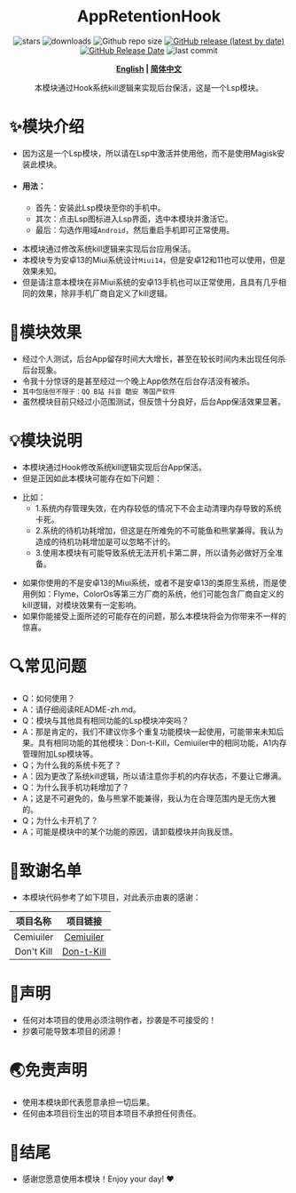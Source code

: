 <div align="center">
<h1>AppRetentionHook</h1>

![stars](https://img.shields.io/github/stars/HChenX/AppRetentionHook?style=flat)
![downloads](https://img.shields.io/github/downloads/HChenX/AppRetentionHook/total)
![Github repo size](https://img.shields.io/github/repo-size/HChenX/AppRetentionHook)
[![GitHub release (latest by date)](https://img.shields.io/github/v/release/HChenX/AppRetentionHook)](https://github.com/HChenX/AppRetentionHook/releases)
[![GitHub Release Date](https://img.shields.io/github/release-date/HChenX/AppRetentionHook)](https://github.com/HChenX/AppRetentionHook/releases)
![last commit](https://img.shields.io/github/last-commit/HChenX/AppRetentionHook?style=flat)

<p><b><a href="README.md">English</a> | <a href="README-zh.md">简体中文</a></b></p>
<p>本模块通过Hook系统kill逻辑来实现后台保活，这是一个Lsp模块。</p>
</div>

# ✨模块介绍

* 因为这是一个Lsp模块，所以请在Lsp中激活并使用他，而不是使用Magisk安装此模块。
* #### 用法：
    * 首先：安装此Lsp模块至你的手机中。
    * 其次：点击Lsp图标进入Lsp界面，选中本模块并激活它。
    * 最后：勾选作用域`Android`，然后重启手机即可正常使用。

- 本模块通过修改系统kill逻辑来实现后台应用保活。
- 本模块专为安卓13的Miui系统设计`Miui14`，但是安卓12和11也可以使用，但是效果未知。
- 但是请注意本模块在非Miui系统的安卓13手机也可以正常使用，且具有几乎相同的效果，除非手机厂商自定义了kill逻辑。

# 🌟模块效果

- 经过个人测试，后台App留存时间大大增长，甚至在较长时间内未出现任何杀后台现象。
- 令我十分惊讶的是甚至经过一个晚上App依然在后台存活没有被杀。
- `其中包括但不限于：QQ B站 抖音 酷安 等国产软件`
- 虽然模块目前只经过小范围测试，但反馈十分良好，后台App保活效果显著。

# 💡模块说明

- 本模块通过Hook修改系统kill逻辑实现后台App保活。
- 但是正因如此本模块可能存在如下问题：

* 比如：
    * 1.系统内存管理失效，在内存较低的情况下不会主动清理内存导致的系统卡死。
    * 2.系统的待机功耗增加，但这是在所难免的不可能鱼和熊掌兼得。我认为造成的待机功耗增加是可以忽略不计的。
    * 3.使用本模块有可能导致系统无法开机卡第二屏，所以请务必做好万全准备。

- 如果你使用的不是安卓13的Miui系统，或者不是安卓13的类原生系统，而是使用例如：Flyme，ColorOs等第三方厂商的系统，他们可能包含厂商自定义的kill逻辑，对模块效果有一定影响。
- 如果你能接受上面所述的可能存在的问题，那么本模块将会为你带来不一样的惊喜。

# 🔍常见问题

- Q：如何使用？
- A：请仔细阅读README-zh.md。
- Q：模块与其他具有相同功能的Lsp模块冲突吗？
- A：那是肯定的，我们不建议你多个重复功能模块一起使用，可能带来未知后果。具有相同功能的其他模块：Don-t-Kill，Cemiuiler中的相同功能，A1内存管理附加Lsp模块等。
- Q；为什么我的系统卡死了？
- A：因为更改了系统kill逻辑，所以请注意你手机的内存状态，不要让它爆满。
- Q：为什么我手机功耗增加了？
- A；这是不可避免的，鱼与熊掌不能兼得，我认为在合理范围内是无伤大雅的。
- Q；为什么卡开机了？
- A；可能是模块中的某个功能的原因，请卸载模块并向我反馈。

# 🙏致谢名单

- 本模块代码参考了如下项目，对此表示由衷的感谢：

|    项目名称    |                                项目链接                                |
|:----------:|:------------------------------------------------------------------:|
| Cemiuiler  | [Cemiuiler](https://github.com/Team-Cemiuiler/Cemiuiler/tree/main) |
| Don't Kill |         [Don-t-Kill](https://github.com/HChenX/Don-t-Kill)         |

# 📢声明

- 任何对本项目的使用必须注明作者，抄袭是不可接受的！
- 抄袭可能导致本项目的闭源！

# 🌏免责声明

- 使用本模块即代表愿意承担一切后果。
- 任何由本项目衍生出的项目本项目不承担任何责任。

# 🎉结尾

- 感谢您愿意使用本模块！Enjoy your day! ♥️